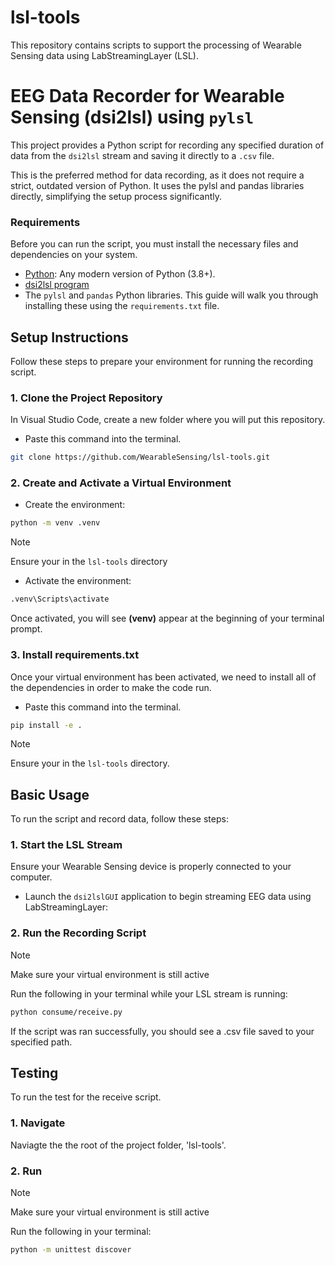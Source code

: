 # lsl-tools
This repository contains scripts to support the processing of Wearable Sensing data using LabStreamingLayer (LSL).

# EEG Data Recorder for Wearable Sensing (dsi2lsl) using ```pylsl```
This project provides a Python script for recording any specified duration of data from the ```dsi2lsl``` stream and saving it directly to a ```.csv``` file.

This is the preferred method for data recording, as it does not require a strict, outdated version of Python. It uses the pylsl and pandas libraries directly, simplifying the setup process significantly.

### Requirements
Before you can run the script, you must install the necessary files and dependencies on your system.
- [Python](https://www.python.org/downloads/): Any modern version of Python (3.8+).
- [dsi2lsl program](https://github.com/labstreaminglayer/App-WearableSensing/releases)
- The ```pylsl``` and ```pandas``` Python libraries. This guide will walk you through installing these using the ```requirements.txt``` file. 
  
## Setup Instructions

Follow these steps to prepare your environment for running the recording script.

### 1. Clone the Project Repository 
In Visual Studio Code, create a new folder where you will put this repository. 
* Paste this command into the terminal.
```sh
git clone https://github.com/WearableSensing/lsl-tools.git
```

### 2. Create  and Activate a Virtual Environment 
* Create the environment:
```sh
python -m venv .venv
```
> [!NOTE]
> Ensure your in the ```lsl-tools``` directory

* Activate the environment:
```bash
.venv\Scripts\activate
```
Once activated, you will see **(venv)** appear at the beginning of your terminal prompt.

### 3. Install requirements.txt
Once your virtual environment has been activated, we need to install all of the dependencies in order to make the code run.
* Paste this command into the terminal.
  
```sh
pip install -e .
```
> [!NOTE]
> Ensure your in the ```lsl-tools``` directory.

## Basic Usage 
To run the script and record data, follow these steps:

### 1. Start the LSL Stream
Ensure your Wearable Sensing device is properly connected to your computer.
* Launch the ```dsi2lslGUI``` application to begin streaming EEG data using LabStreamingLayer:

### 2. Run the Recording Script
> [!NOTE]
> Make sure your virtual environment is still active

Run the following in your terminal while your LSL stream is running:
```sh
python consume/receive.py
```
If the script was ran successfully, you should see a .csv file saved to your specified path.

## Testing
To run the test for the receive script. 

### 1. Navigate
Naviagte the the root of the project folder, 'lsl-tools'.

### 2. Run
> [!NOTE]
> Make sure your virtual environment is still active

Run the following in your terminal:
```sh
python -m unittest discover
```
